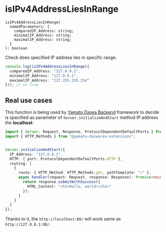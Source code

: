 # isIPv4AddressLiesInRange

```
isIPv4AddressLiesInRange(
  namedParameters: {
    comparedIP_Address: string;
    minimalIP_Address: string;
    maximalIP_Address: string;
  }
): boolean
```

Check does specified IP address lies in specific range.

```typescript
console.log(isIPv4AddressLiesInRange({
  comparedIP_Address: "127.0.0.2",
  minimalIP_Address: "127.0.0.1",
  maximalIP_Address: "127.255.255.254"
})); // => true
```

## Real use cases

This function is being used by [Yamato Daiwa Backend](https://github.com/TokugawaTakeshi/Yamato-Daiwa-Backend) framework
to decide is specified  as parameter of `Server.initializeAndStart` method IP address the **localhost**:   

```typescript
import { Server, Request, Response, ProtocolDependentDefaultPorts } from "@yamato-daiwa/backend";
import { HTTP_Methods } from "@yamato-daiwa/es-extensions";


Server.initializeAndStart({
  IP_Address: "127.0.0.1",
  HTTP: { port: ProtocolDependentDefaultPorts.HTTP },
  routing: [
    {
      route: { HTTP_Method: HTTP_Methods.get, pathTemplate: "/" },
      async handler(request: Request, response: Response): Promise<void> {
        return response.submitWithSuccess({
          HTML_Content: "<h1>Hello, world!</h1>"
        });
      }
    }
  ]
});
```

Thanks to it, the `http://localhost:80/` will work same as `http://127.0.0.1:80/`.

